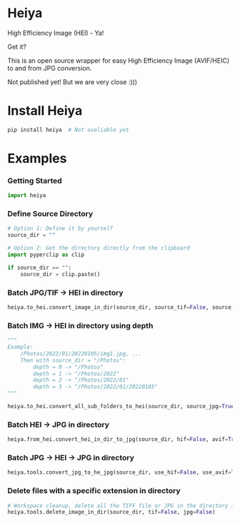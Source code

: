 # Heiya

High Efficiency Image (HEI) - Ya! 

Get it?

This is an open source wrapper for easy High Efficiency Image (AVIF/HEIC) to and from JPG conversion.

Not published yet! But we are very close :)))

# Install Heiya

```python
pip install heiya  # Not avaliable yet
```

# Examples

### Getting Started
```python
import heiya
```

### Define Source Directory
```python
# Option 1: Define it by yourself
source_dir = ""

# Option 2: Get the directory directly from the clipboard
import pyperclip as clip

if source_dir == "":
    source_dir = clip.paste()
```

### Batch JPG/TIF -> HEI in directory

```python
heiya.to_hei.convert_image_in_dir(source_dir, source_tif=False, source_jpg=True, target_hif=False, target_avif=True)
```

### Batch IMG -> HEI in directory using depth
```python
"""
Example: 
    /Photos/2022/01/20220105/img1.jpg, ...
    Then with source_dir = "/Photos":
        depth = 0 -> "/Photos"
        depth = 1 -> "/Photos/2022"
        depth = 2 -> "/Photos/2022/01"
        depth = 3 -> "/Photos/2022/01/20220105"
"""

heiya.to_hei.convert_all_sub_folders_to_hei(source_dir, source_jpg=True, target_avif=True, depth=2)
```

### Batch HEI -> JPG in directory

```python
heiya.from_hei.convert_hei_in_dir_to_jpg(source_dir, hif=False, avif=True, fix_rotation=True)
```

### Batch JPG -> HEI -> JPG in directory
```python
heiya.tools.convert_jpg_to_he_jpg(source_dir, use_hif=False, use_avif=True, preserve_original_jpg=True)
```

### Delete files with a specific extension in directory
```python
# Workspace cleanup, delete all the TIFF file or JPG in the directory if you don't need them for storage.
heiya.tools.delete_image_in_dir(source_dir, tif=False, jpg=False)
```

